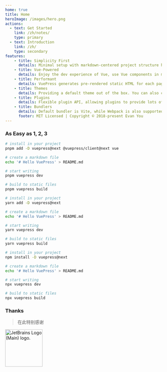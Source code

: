 ```yaml
---
home: true
title: Home
heroImage: /images/hero.png
actions:
  - text: Get Started
    link: /zh/notes/
    type: primary
  - text: Introduction
    link: /zh/
    type: secondary
features:
    - title: Simplicity First
      details: Minimal setup with markdown-centered project structure helps you focus on writing.
    - title: Vue-Powered
      details: Enjoy the dev experience of Vue, use Vue components in markdown, and develop custom themes with Vue.
    - title: Performant
      details: VuePress generates pre-rendered static HTML for each page, and runs as an SPA once a page is loaded.
    - title: Themes
      details: Providing a default theme out of the box. You can also choose a community theme or create your own one.
    - title: Plugins
      details: Flexible plugin API, allowing plugins to provide lots of plug-and-play features for your site.
    - title: Bundlers
      details: Default bundler is Vite, while Webpack is also supported. Choose the one you like!
      footer: MIT Licensed | Copyright © 2018-present Evan You
---
```




### As Easy as 1, 2, 3

<CodeGroup>
  <CodeGroupItem title="PNPM" active>

```bash
# install in your project
pnpm add -D vuepress@next @vuepress/client@next vue

# create a markdown file
echo '# Hello VuePress' > README.md

# start writing
pnpm vuepress dev

# build to static files
pnpm vuepress build
```

  </CodeGroupItem>

  <CodeGroupItem title="YARN">

```bash
# install in your project
yarn add -D vuepress@next

# create a markdown file
echo '# Hello VuePress' > README.md

# start writing
yarn vuepress dev

# build to static files
yarn vuepress build
```

  </CodeGroupItem>

  <CodeGroupItem title="NPM">

```bash
# install in your project
npm install -D vuepress@next

# create a markdown file
echo '# Hello VuePress' > README.md

# start writing
npx vuepress dev

# build to static files
npx vuepress build
```

  </CodeGroupItem>
</CodeGroup>

### Thanks
> 在此特别感谢


<a href="https://www.jetbrains.com/community/opensource/#support" target="_blank" title="JetBrains">
<img style="width: 120px;" src="https://resources.jetbrains.com/storage/products/company/brand/logos/jb_beam.png" alt="JetBrains Logo (Main) logo.">
</a>

